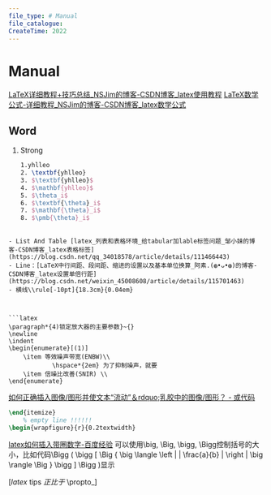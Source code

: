 ```yaml
---
file_type: # Manual
file_catalogue:
CreateTime: 2022
---
```


# Manual
[LaTeX详细教程+技巧总结_NSJim的博客-CSDN博客_latex使用教程](https://blog.csdn.net/NSJim/article/details/109066847)
[LaTeX数学公式-详细教程_NSJim的博客-CSDN博客_latex数学公式](https://blog.csdn.net/NSJim/article/details/109045914)



## Word
1. Strong
	```latex
    1.yhlleo
    2. \textbf{yhlleo}
    3. $\textbf{yhlleo}$
    4. $\mathbf{yhlleo}$
    5. $\theta_i$
    6. $\textbf{\theta}_i$
    7. $\mathbf{\theta}_i$
    8. $\pmb{\theta}_i$
```

- List And Table [latex_列表和表格环境_给tabular加lable标签问题_邹小妹的博客-CSDN博客_latex表格标签](https://blog.csdn.net/qq_34018578/article/details/111466443)
- Line：[LaTeX中行间距、段间距、缩进的设置以及基本单位换算_阿素.(◍•ᴗ•◍)的博客-CSDN博客_latex设置单倍行距](https://blog.csdn.net/weixin_45008608/article/details/115701463)
- 横线\\rule[-10pt]{18.3cm}{0.04em}



```latex
\paragraph*{4)锁定放大器的主要参数}~{}
\newline
\indent
\begin{enumerate}[(1)]
    \item 等效噪声带宽(ENBW)\\
            \hspace*{2em} 为了抑制噪声，就要
    \item 信噪比改善(SNIR) \\
\end{enumerate}
```

[如何正确插入图像/图形并使文本“流动”＆rdquo;乳胶中的图像/图形？ - 或代码](https://www.orcode.com/question/375451_k4f58a.html)
```latex
\end{itemize}
    % empty line !!!!!!
\begin{wrapfigure}{r}{0.2textwidth}
```

[latex如何插入带圈数字-百度经验](https://jingyan.baidu.com/article/1709ad80df48c80735c4f052.html)
可以使用\big, \Big, \bigg, \Bigg控制括号的大小，比如代码\Bigg ( \bigg [ \Big \{ \big \langle \left | \| \frac{a}{b} \| \right | \big \rangle \Big \} \bigg ] \Bigg )显示


[_latex_ tips _正比于_ \propto_]




